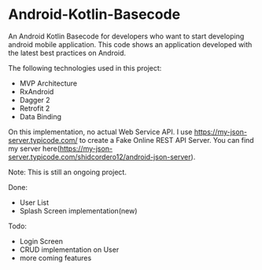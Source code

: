 # Android-Kotlin-Basecode
An Android Kotlin Basecode for developers who want to start developing android mobile application. This code shows an application developed with the latest best practices on Android.

The following technologies used in this project:

- MVP Architecture
- RxAndroid
- Dagger 2
- Retrofit 2
- Data Binding

On this implementation, no actual Web Service API. I use https://my-json-server.typicode.com/ to create a Fake Online REST API Server. You can find my server here(https://my-json-server.typicode.com/shidcordero12/android-json-server).

Note: 
This is still an ongoing project.

Done:
- User List
- Splash Screen implementation(new)

Todo:
- Login Screen
- CRUD implementation on User
- more coming features
